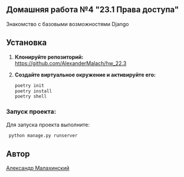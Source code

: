 ## Домашняя работа №4 "23.1 Права доступа"

Знакомство с базовыми возможностями Django

## Установка

1. **Клонируйте репозиторий:**
     https://github.com/AlexanderMalach/hw_22.3

2. **Создайте виртуальное окружение и активируйте его:**
    ```sh
    poetry init
    poetry install
    poetry shell
    ```

### Запуск проекта:

Для запуска проекта выполните:
```sh
 python manage.py runserver    
```

## Автор

[Aлександр Малахинский](https://github.com/AlexanderMalach)

